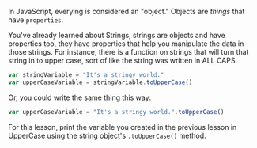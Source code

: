 In JavaScript, everying is considered an "object." Objects are *things* that have `properties`.

You've already learned about Strings, strings are objects and have properties too, they have properties that help you manipulate the data in those strings. For instance, there is a function on strings that will turn that string in to upper case, sort of like the string was written in ALL CAPS.

```javascript
var stringVariable = "It's a stringy world."
var upperCaseVariable = stringVariable.toUpperCase()
```

Or, you could write the same thing this way:

```javascript
var upperCaseVariable = "It's a stringy world.".toUpperCase()
```

For this lesson, print the variable you created in the previous lesson in UpperCase using the string object's `.toUpperCase()` method.
